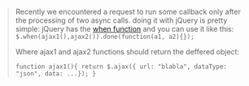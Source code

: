 


> Recently we encountered a request to run some callback only after the processing of two async calls.
> doing it with jQuery is pretty simple:
> jQuery has the [when function](http://api.jquery.com/jQuery.when/) and you can use it like this:
> `$.when(ajax1(),ajax2()).done(function(a1, a2){});`
> 
> Where ajax1 and ajax2 functions should return the deffered object:
> 
> `function ajax1(){
	   return $.ajax({
						url: "blabla",
						dataType: "json",
						data: ...});
	}`